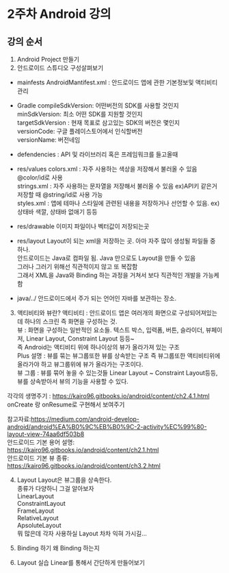 # 2주차 Android 강의
## 강의 순서
1. Android Project 만들기
2. 안드로이드 스튜디오 구성살펴보기 <br>
+ mainfests
AndroidMantifest.xml : 안드로이드 앱에 관한 기본정보및 액티비티 관리

+ Gradle
compileSdkVersion: 어떤버전의 SDK를 사용할 것인지 <br>
minSdkVersion: 최소 어떤 SDK를 지원할 것인지 <br>
targetSdkVersion : 현재 목표로 삼고있는 SDK의 버전은 몇인지 <br>
versionCode: 구글 플레이스토어에서 인식할버전 <br>
versionName: 버전네임 <br>

+ defendencies : API 및 라이브러리 혹은 프레임워크를 들고올때 <br>

+ res/values
colors.xml :  자주 사용하는 색상을 저장해서 불러올 수 있음 @color/id로 사용<br>
strings.xml : 자주 사용하는 문자열을 저장해서 불러올 수 있음 ex)API키 같은거 저장할 때 @string/id로 사용 가능<br>
styles.xml : 앱에 테마나 스타일에 관련된 내용을 저장하거나 선언할 수 있음. ex) 상태바 색깔, 상태바 없애기 등등<br>

+ res/drawable
이미지 파일이나 벡터값이 저장되는곳<br>

+ res/layout
Layout이 되는 xml을 저장하는 곳. 아마 자주 많이 생성될 파일들 중 하나. <br>
안드로이드는 Java로 컴파일 됨. Java 만으로도 Layout을 만들 수 있음 <br>
그러나 그러기 위해선 직관적이지 않고 또 복잡함 <br>
그래서 XML을 Java와 Binding 하는 과정을 거쳐서 보다 직관적인 개발을 가능케 함 <br>

+ java/../
안드로이드에서 주가 되는 언어인 자바를 보관하는 장소.<br>

3. 액티비티와 뷰란?
액티비티 : 안드로이드 앱은 여러개의 화면으로 구성되어져있는데 하나의 스크린 즉 화면을 구성하는 것. <br>
뷰 : 화면을 구성하는 일반적인 요소들. 텍스트 박스, 입력폼, 버튼, 슬라이더, 뷰페이저, Linear Layout, Constraint Layout 등등~<br>
즉 Android는 액티비티 위에 하나이상의 뷰가 올라가져 있는 구조<br>
Plus 설명 : 뷰를 묶는 뷰그룹또한 뷰를 상속받는 구조 즉 뷰그룹또한 액티비티위에 올라가야 하고 뷰그룹위에 뷰가 올라가는 구조이다.<br>
뷰 그룹 : 뷰를 묶어 놓을 수 있는것들 Linear Layout ~ Constraint Layout등등, 뷰를 상속받아서 뷰의 기능을 사용할 수 있다. <br>

각각의 생명주기 : https://kairo96.gitbooks.io/android/content/ch2.4.1.html <br>
onCreate 랑 onResume로 구현해서 보여주기 <br>

참고자료:https://medium.com/android-develop-android/android%EA%B0%9C%EB%B0%9C-2-activity%EC%99%80-layout-view-74aa6df503b8 <br>
안드로이드 기본 용어 설명: https://kairo96.gitbooks.io/android/content/ch2.1.html <br>
안드로이드 기본 뷰 종류: https://kairo96.gitbooks.io/android/content/ch3.2.html <br>

4. Layout
Layout은 뷰그룹을 상속한다. <br>
종류가 다양하니 그걸 알아보자 <br>
LinearLayout<br>
ConstraintLayout<br>
FrameLayout<br>
RelativeLayout<br>
ApsoluteLayout<br>
뭐 많은데 각자 사용하실 Layout 차차 익혀 가시길...<br>

5. Binding 하기
왜 Binding 하는지<br>

6. Layout 실습
Linear를 통해서 간단하게 만들어보기